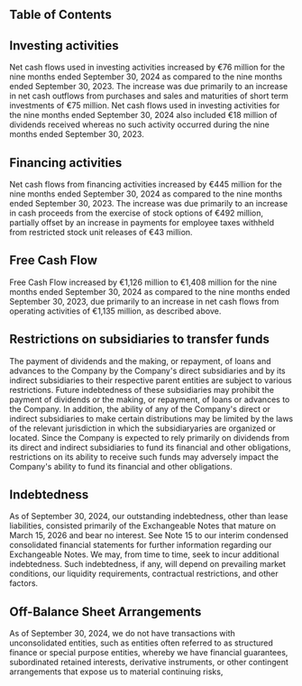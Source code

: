 ## Table of Contents

## Investing activities

Net cash flows used in investing activities increased by €76 million for the nine months ended September 30, 2024 as compared to the nine months ended September 30, 2023. The increase was due primarily to an increase in net cash outflows from purchases and sales and maturities of short term investments of €75 million. Net cash flows used in investing activities for the nine months ended September 30, 2024 also included €18 million of dividends received whereas no such activity occurred during the nine months ended September 30, 2023.

## Financing activities

Net cash flows from financing activities increased by €445 million for the nine months ended September 30, 2024 as compared to the nine months ended September 30, 2023. The increase was due primarily to an increase in cash proceeds from the exercise of stock options of €492 million, partially offset by an increase in payments for employee taxes withheld from restricted stock unit releases of €43 million.

## Free Cash Flow

Free Cash Flow increased by €1,126 million to €1,408 million for the nine months ended September 30, 2024 as compared to the nine months ended September 30, 2023, due primarily to an increase in net cash flows from operating activities of €1,135 million, as described above.

## Restrictions on subsidiaries to transfer funds

The payment of dividends and the making, or repayment, of loans and advances to the Company by the Company's direct subsidiaries and by its indirect subsidiaries to their respective parent entities are subject to various restrictions. Future indebtedness of these subsidiaries may prohibit the payment of dividends or the making, or repayment, of loans or advances to the Company. In addition, the ability of any of the Company's direct or indirect subsidiaries to make certain distributions may be limited by the laws of the relevant jurisdiction in which the subsidiaryaries are organized or located. Since the Company is expected to rely primarily on dividends from its direct and indirect subsidiaries to fund its financial and other obligations, restrictions on its ability to receive such funds may adversely impact the Company's ability to fund its financial and other obligations.

## Indebtedness

As of September 30, 2024, our outstanding indebtedness, other than lease liabilities, consisted primarily of the Exchangeable Notes that mature on March 15, 2026 and bear no interest. See Note 15 to our interim condensed consolidated financial statements for further information regarding our Exchangeable Notes. We may, from time to time, seek to incur additional indebtedness. Such indebtedness, if any, will depend on prevailing market conditions, our liquidity requirements, contractual restrictions, and other factors.

## Off-Balance Sheet Arrangements

As of September 30, 2024, we do not have transactions with unconsolidated entities, such as entities often referred to as structured finance or special purpose entities, whereby we have financial guarantees, subordinated retained interests, derivative instruments, or other contingent arrangements that expose us to material continuing risks,
